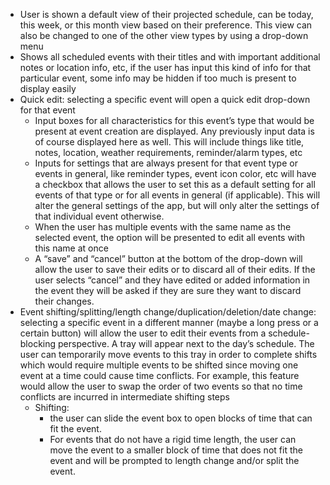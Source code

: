   * User is shown a default view of their projected schedule, can be today, this week, or this month view based on their preference. This view can also be changed to one of the other view types by using a drop-down menu
  * Shows all scheduled events with their titles and with important additional notes or location info, etc, if the user has input this kind of info for that particular event, some info may be hidden if too much is present to display easily
  * Quick edit: selecting a specific event will open a quick edit drop-down for that event
    * Input boxes for all characteristics for this event’s type that would be present at event creation are displayed. Any previously input data is of course displayed here as well. This will include things like title, notes, location, weather requirements, reminder/alarm types, etc
    * Inputs for settings that are always present for that event type or events in general, like reminder types, event icon color, etc will have a checkbox that allows the user to set this as a default setting for all events of that type or for all events in general (if applicable). This will alter the general settings of the app, but will only alter the settings of that individual event otherwise.
    * When the user has multiple events with the same name as the selected event, the option will be presented to edit all events with this name at once
    * A “save” and “cancel” button at the bottom of the drop-down will allow the user to save their edits or to discard all of their edits. If the user selects “cancel” and they have edited or added information in the event they will be asked if they are sure they want to discard their changes.
  * Event shifting/splitting/length change/duplication/deletion/date change: selecting a specific event in a different manner (maybe a long press or a certain button) will allow the user to edit their events from a schedule-blocking perspective. A tray will appear next to the day’s schedule. The user can temporarily move events to this tray in order to complete shifts which would require multiple events to be shifted since moving one event at a time could cause time conflicts. For example, this feature would allow the user to swap the order of two events so that no time conflicts are incurred in intermediate shifting steps
    * Shifting: 
      * the user can slide the event box to open blocks of time that can fit the event. 
      * For events that do not have a rigid time length, the user can move the event to a smaller block of time that does not fit the event and will be prompted to length change and/or split the event.
